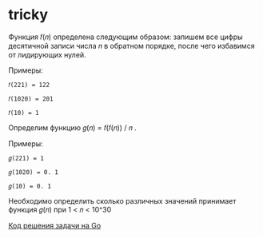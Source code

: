 # tricky
Функция 𝑓(𝑛) определена следующим образом: запишем все цифры десятичной записи числа 𝑛 в обратном порядке, после чего избавимся от лидирующих нулей. 

Примеры:

`𝑓(221) = 122`

`𝑓(1020) = 201`

`𝑓(10) = 1`

Определим функцию 𝑔(𝑛) = 𝑓(𝑓(𝑛)) / 𝑛 . 

Примеры:

`𝑔(221) = 1`

`𝑔(1020) = 0. 1`

`𝑔(10) = 0. 1`

Необходимо определить сколько различных значений принимает функция 𝑔(𝑛) при 1 < 𝑛 < 10^30

[Код решения задачи на Go](tricky.go)


